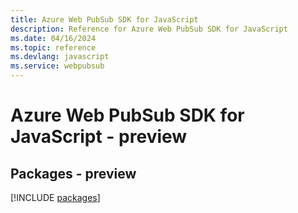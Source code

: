 ```yaml
---
title: Azure Web PubSub SDK for JavaScript
description: Reference for Azure Web PubSub SDK for JavaScript
ms.date: 04/16/2024
ms.topic: reference
ms.devlang: javascript
ms.service: webpubsub
---
```

# Azure Web PubSub SDK for JavaScript - preview
## Packages - preview
[!INCLUDE [packages](web-pubsub-index.md)]